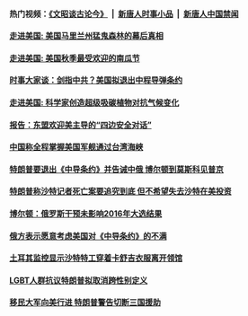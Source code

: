 #### 热门视频：[《文昭谈古论今》](https://github.com/gfw-breaker/wenzhao/blob/master/README.md?t=10231833) &nbsp;|&nbsp; [新唐人时事小品](https://github.com/gfw-breaker/ntdtv-comedy/blob/master/README.md?t=10231833) &nbsp;|&nbsp; [新唐人中国禁闻](https://github.com/gfw-breaker/ntdtv-news/blob/master/README.md?t=10231833)

#### [走进美国:  美国马里兰州猛鬼森林的幕后真相](../pages/zg_yre_rvq/4625914.md?t=10231833) 

#### [走进美国:  美国秋季最受欢迎的南瓜节](../pages/zg_yre_rvq/4624698.md?t=10231833) 

#### [时事大家谈：剑指中共？美国拟退出中程导弹条约](../pages/zg_yre_rvq/4625836.md?t=10231833) 

#### [走进美国:  科学家创造超级吸碳植物对抗气候变化](../pages/zg_yre_rvq/4617859.md?t=10231833) 

#### [报告：东盟欢迎美主导的“四边安全对话” ](../pages/zg_yre_rvq/4625500.md?t=10231833) 

#### [中国称全程掌握美国军舰通过台湾海峡](../pages/zg_yre_rvq/4625364.md?t=10231833) 

#### [特朗普要退出《中导条约》并告诫中俄 博尔顿到莫斯科见普京](../pages/zg_yre_rvq/4625342.md?t=10231833) 

#### [特朗普称沙特记者死亡案要追究到底 但不希望失去沙特在美投资](../pages/zg_yre_rvq/4625316.md?t=10231833) 

#### [博尔顿：俄罗斯干预未影响2016年大选结果](../pages/zg_yre_rvq/4624852.md?t=10231833) 

#### [俄方表示愿意考虑美国对《中导条约》的不满](../pages/zg_yre_rvq/4624849.md?t=10231833) 

#### [土耳其监控显示沙特特工穿着卡舒吉衣服离开领馆](../pages/zg_yre_rvq/4624827.md?t=10231833) 

#### [LGBT人群抗议特朗普拟取消跨性别定义](../pages/zg_yre_rvq/4624804.md?t=10231833) 

#### [移民大军向美行进 特朗普警告切断三国援助](../pages/zg_yre_rvq/4624720.md?t=10231833) 

